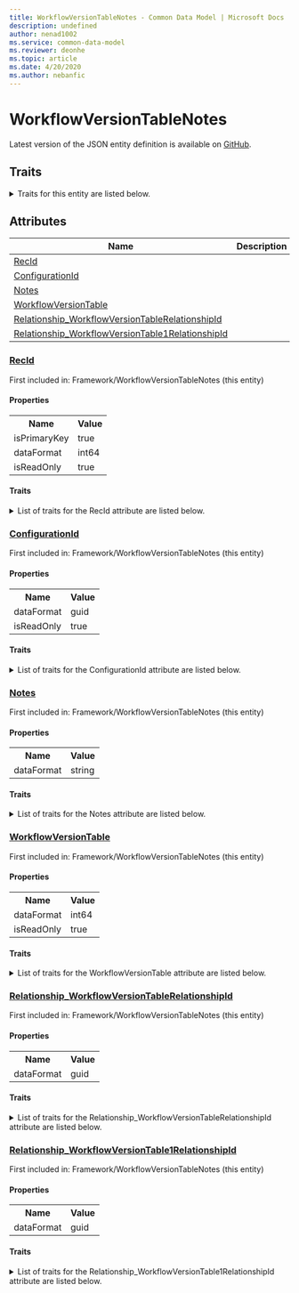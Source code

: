 ```yaml
---
title: WorkflowVersionTableNotes - Common Data Model | Microsoft Docs
description: undefined
author: nenad1002
ms.service: common-data-model
ms.reviewer: deonhe
ms.topic: article
ms.date: 4/20/2020
ms.author: nebanfic
---
```


# WorkflowVersionTableNotes

  
 Latest version of the JSON entity definition is available on <a href="https://github.com/Microsoft/CDM/tree/master/schemaDocuments/core/operationsCommon/Tables/System/Workflow/Framework/WorkflowVersionTableNotes.cdm.json" target="_blank">GitHub</a>.  

## Traits

<details>
<summary>Traits for this entity are listed below.  
</summary>

**is.identifiedBy**  
  names a specifc identity attribute to use with an entity  <table><tr><th>Parameter</th><th>Value</th><th>Data type</th><th>Explanation</th></tr><tr><td>attribute</td><td>[WorkflowVersionTableNotes/(resolvedAttributes)/RecId](#RecId)</td><td>attribute</td><td></td></tr></table>

**is.CDM.entityVersion**  
  <table><tr><th>Parameter</th><th>Value</th><th>Data type</th><th>Explanation</th></tr><tr><td>versionNumber</td><td>"1.0.0"</td><td>string</td><td>semantic version number of the entity</td></tr></table>

**is.application.releaseVersion**  
  <table><tr><th>Parameter</th><th>Value</th><th>Data type</th><th>Explanation</th></tr><tr><td>releaseVersion</td><td>"10.0.13.0"</td><td>string</td><td>semantic version number of the application introducing this entity</td></tr></table>

</details>

## Attributes

|Name|Description|First Included in Instance|
|---|---|---|
|[RecId](#RecId)||<a href="WorkflowVersionTableNotes.md" target="_blank">Framework/WorkflowVersionTableNotes</a>|
|[ConfigurationId](#ConfigurationId)||<a href="WorkflowVersionTableNotes.md" target="_blank">Framework/WorkflowVersionTableNotes</a>|
|[Notes](#Notes)||<a href="WorkflowVersionTableNotes.md" target="_blank">Framework/WorkflowVersionTableNotes</a>|
|[WorkflowVersionTable](#WorkflowVersionTable)||<a href="WorkflowVersionTableNotes.md" target="_blank">Framework/WorkflowVersionTableNotes</a>|
|[Relationship_WorkflowVersionTableRelationshipId](#Relationship_WorkflowVersionTableRelationshipId)||<a href="WorkflowVersionTableNotes.md" target="_blank">Framework/WorkflowVersionTableNotes</a>|
|[Relationship_WorkflowVersionTable1RelationshipId](#Relationship_WorkflowVersionTable1RelationshipId)||<a href="WorkflowVersionTableNotes.md" target="_blank">Framework/WorkflowVersionTableNotes</a>|

### <a href=#RecId name="RecId">RecId</a>

First included in: Framework/WorkflowVersionTableNotes (this entity)  

#### Properties

<table><tr><th>Name</th><th>Value</th></tr><tr><td>isPrimaryKey</td><td>true</td></tr><tr><td>dataFormat</td><td>int64</td></tr><tr><td>isReadOnly</td><td>true</td></tr></table>

#### Traits

<details>
<summary>List of traits for the RecId attribute are listed below.</summary>

**is.dataFormat.integer**  
**is.dataFormat.big**  
**is.identifiedBy**  
names a specifc identity attribute to use with an entity  <table><tr><th>Parameter</th><th>Value</th><th>Data type</th><th>Explanation</th></tr><tr><td>attribute</td><td>[WorkflowVersionTableNotes/(resolvedAttributes)/RecId](#RecId)</td><td>attribute</td><td></td></tr></table>

**is.readOnly**  
**is.dataFormat.integer**  
**is.dataFormat.big**  
</details>

### <a href=#ConfigurationId name="ConfigurationId">ConfigurationId</a>

First included in: Framework/WorkflowVersionTableNotes (this entity)  

#### Properties

<table><tr><th>Name</th><th>Value</th></tr><tr><td>dataFormat</td><td>guid</td></tr><tr><td>isReadOnly</td><td>true</td></tr></table>

#### Traits

<details>
<summary>List of traits for the ConfigurationId attribute are listed below.</summary>

**is.dataFormat.character**  
**is.dataFormat.big**  
**is.dataFormat.array**  
**is.dataFormat.guid**  
**is.readOnly**  
**is.dataFormat.guid**  
**is.dataFormat.character**  
**is.dataFormat.array**  
</details>

### <a href=#Notes name="Notes">Notes</a>

First included in: Framework/WorkflowVersionTableNotes (this entity)  

#### Properties

<table><tr><th>Name</th><th>Value</th></tr><tr><td>dataFormat</td><td>string</td></tr></table>

#### Traits

<details>
<summary>List of traits for the Notes attribute are listed below.</summary>

**is.dataFormat.character**  
**is.dataFormat.big**  
**is.dataFormat.array**  
**is.dataFormat.character**  
**is.dataFormat.array**  
</details>

### <a href=#WorkflowVersionTable name="WorkflowVersionTable">WorkflowVersionTable</a>

First included in: Framework/WorkflowVersionTableNotes (this entity)  

#### Properties

<table><tr><th>Name</th><th>Value</th></tr><tr><td>dataFormat</td><td>int64</td></tr><tr><td>isReadOnly</td><td>true</td></tr></table>

#### Traits

<details>
<summary>List of traits for the WorkflowVersionTable attribute are listed below.</summary>

**is.dataFormat.integer**  
**is.dataFormat.big**  
**is.readOnly**  
**is.dataFormat.integer**  
**is.dataFormat.big**  
</details>

### <a href=#Relationship_WorkflowVersionTableRelationshipId name="Relationship_WorkflowVersionTableRelationshipId">Relationship_WorkflowVersionTableRelationshipId</a>

First included in: Framework/WorkflowVersionTableNotes (this entity)  

#### Properties

<table><tr><th>Name</th><th>Value</th></tr><tr><td>dataFormat</td><td>guid</td></tr></table>

#### Traits

<details>
<summary>List of traits for the Relationship_WorkflowVersionTableRelationshipId attribute are listed below.</summary>

**is.dataFormat.character**  
**is.dataFormat.big**  
**is.dataFormat.array**  
**is.dataFormat.guid**  
**means.identity.entityId**  
**is.linkedEntity.identifier**  
Marks the attribute(s) that hold foreign key references to a linked (used as an attribute) entity. This attribute is added to the resolved entity to enumerate the referenced entities.  <table><tr><th>Parameter</th><th>Value</th><th>Data type</th><th>Explanation</th></tr><tr><td>entityReferences</td><td><table><tr><th>entityReference</th><th>attributeReference</th></tr><tr><td><a href="WorkflowVersionTable.md" target="_blank">/core/operationsCommon/Tables/System/Workflow/Framework/WorkflowVersionTable.cdm.json/WorkflowVersionTable</a></td><td><a href="WorkflowVersionTable.md#RecId" target="_blank">RecId</a></td></tr></table></td><td>entity</td><td>a reference to the constant entity holding the list of entity references</td></tr></table>

**is.dataFormat.guid**  
**is.dataFormat.character**  
**is.dataFormat.array**  
</details>

### <a href=#Relationship_WorkflowVersionTable1RelationshipId name="Relationship_WorkflowVersionTable1RelationshipId">Relationship_WorkflowVersionTable1RelationshipId</a>

First included in: Framework/WorkflowVersionTableNotes (this entity)  

#### Properties

<table><tr><th>Name</th><th>Value</th></tr><tr><td>dataFormat</td><td>guid</td></tr></table>

#### Traits

<details>
<summary>List of traits for the Relationship_WorkflowVersionTable1RelationshipId attribute are listed below.</summary>

**is.dataFormat.character**  
**is.dataFormat.big**  
**is.dataFormat.array**  
**is.dataFormat.guid**  
**means.identity.entityId**  
**is.linkedEntity.identifier**  
Marks the attribute(s) that hold foreign key references to a linked (used as an attribute) entity. This attribute is added to the resolved entity to enumerate the referenced entities.  <table><tr><th>Parameter</th><th>Value</th><th>Data type</th><th>Explanation</th></tr><tr><td>entityReferences</td><td><table><tr><th>entityReference</th><th>attributeReference</th></tr><tr><td><a href="WorkflowVersionTable.md" target="_blank">/core/operationsCommon/Tables/System/Workflow/Framework/WorkflowVersionTable.cdm.json/WorkflowVersionTable</a></td><td><a href="WorkflowVersionTable.md#RecId" target="_blank">RecId</a></td></tr></table></td><td>entity</td><td>a reference to the constant entity holding the list of entity references</td></tr></table>

**is.dataFormat.guid**  
**is.dataFormat.character**  
**is.dataFormat.array**  
</details>
